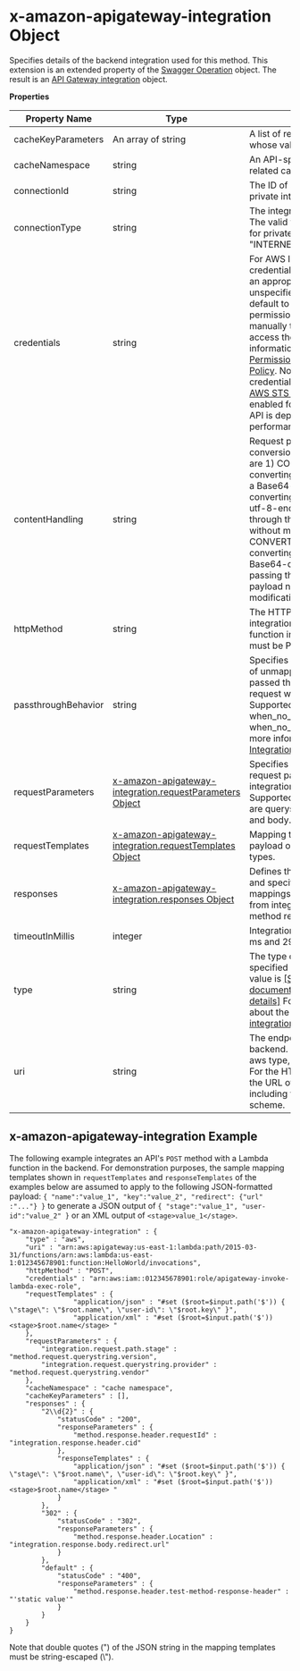 # x\-amazon\-apigateway\-integration Object<a name="api-gateway-swagger-extensions-integration"></a>

 Specifies details of the backend integration used for this method\. This extension is an extended property of the [Swagger Operation](https://github.com/swagger-api/swagger-spec/blob/master/versions/2.0.md#operationObject) object\. The result is an [API Gateway integration](https://docs.aws.amazon.com/apigateway/api-reference/resource/integration/) object\. 


**Properties**  

| Property Name | Type | Description | 
| --- | --- | --- | 
| cacheKeyParameters | An array of string | A list of request parameters whose values are to be cached\. | 
| cacheNamespace | string | An API\-specific tag group of related cached parameters\. | 
| connectionId | string | The ID of a [VpcLink](https://docs.aws.amazon.com/apigateway/api-reference/resource/vpc-link/) for the private integration\. | 
| connectionType | string | The integration connection type\. The valid value is "VPC\_LINK" for private integration or "INTERNET", otherwise\. | 
| credentials | string |  For AWS IAM role\-based credentials, specify the ARN of an appropriate IAM role\. If unspecified, credentials will default to resource\-based permissions that must be added manually to allow the API to access the resource\. For more information, see [Granting Permissions Using a Resource Policy](https://docs.aws.amazon.com/lambda/latest/dg/intro-permission-model.html#intro-permission-model-access-policy)\. Note: when using IAM credentials, please ensure that [AWS STS regional endpoints](https://docs.aws.amazon.com/IAM/latest/UserGuide/id_credentials_temp_enable-regions.html) are enabled for the region where this API is deployed for best performance\.   | 
| contentHandling | string | Request payload encoding conversion types\. Valid values are 1\) CONVERT\_TO\_TEXT, for converting a binary payload into a Base64\-encoded string or converting a text payload into a utf\-8\-encoded string or passing through the text payload natively without modification, and 2\) CONVERT\_TO\_BINARY, for converting a text payload into Base64\-decoded blob or passing through a binary payload natively without modification\. | 
| httpMethod | string |  The HTTP method used in the integration request\. For Lambda function invocations, the value must be POST\.  | 
| passthroughBehavior | string |  Specifies how a request payload of unmapped content type is passed through the integration request without modification\. Supported values are when\_no\_templates, when\_no\_match, and never\. For more information, see [Integration\.passthroughBehavior](https://docs.aws.amazon.com/apigateway/api-reference/resource/integration/#passthroughBehavior)\. | 
| requestParameters | [x\-amazon\-apigateway\-integration\.requestParameters Object](api-gateway-swagger-extensions-integration-requestParameters.md) | Specifies mappings from method request parameters to integration request parameters\. Supported request parameters are querystring, path, header, and body\. | 
| requestTemplates | [x\-amazon\-apigateway\-integration\.requestTemplates Object](api-gateway-swagger-extensions-integration-requestTemplates.md) | Mapping templates for a request payload of specified MIME types\. | 
| responses | [x\-amazon\-apigateway\-integration\.responses Object](api-gateway-swagger-extensions-integration-responses.md) | Defines the method's responses and specifies desired parameter mappings or payload mappings from integration responses to method responses\.  | 
| timeoutInMillis | integer | Integration timeouts between 50 ms and 29,000 ms\. | 
| type | string |  The type of integration with the specified backend\. The valid value is  [\[See the AWS documentation website for more details\]](http://docs.aws.amazon.com/apigateway/latest/developerguide/api-gateway-swagger-extensions-integration.html) For more information about the integration types, see [integration:type](https://docs.aws.amazon.com/apigateway/api-reference/resource/integration/#type)\.  | 
| uri | string | The endpoint URI of the backend\. For integrations of the aws type, this is an ARN value\. For the HTTP integration, this is the URL of the HTTP endpoint including the https or http scheme\. | 

## x\-amazon\-apigateway\-integration Example<a name="api-gateway-swagger-extensions-integration-example"></a>

 The following example integrates an API's `POST` method with a Lambda function in the backend\. For demonstration purposes, the sample mapping templates shown in `requestTemplates` and `responseTemplates` of the examples below are assumed to apply to the following JSON\-formatted payload: `{ "name":"value_1", "key":"value_2", "redirect": {"url" :"..."} }` to generate a JSON output of `{ "stage":"value_1", "user-id":"value_2" }` or an XML output of `<stage>value_1</stage>`\. 

```
"x-amazon-apigateway-integration" : {
    "type" : "aws",
    "uri" : "arn:aws:apigateway:us-east-1:lambda:path/2015-03-31/functions/arn:aws:lambda:us-east-1:012345678901:function:HelloWorld/invocations",
    "httpMethod" : "POST",
    "credentials" : "arn:aws:iam::012345678901:role/apigateway-invoke-lambda-exec-role",
    "requestTemplates" : {
                "application/json" : "#set ($root=$input.path('$')) { \"stage\": \"$root.name\", \"user-id\": \"$root.key\" }",
                "application/xml" : "#set ($root=$input.path('$')) <stage>$root.name</stage> "
    },
    "requestParameters" : {
        "integration.request.path.stage" : "method.request.querystring.version",
        "integration.request.querystring.provider" : "method.request.querystring.vendor"
    },
    "cacheNamespace" : "cache namespace",
    "cacheKeyParameters" : [],
    "responses" : {
        "2\\d{2}" : {
            "statusCode" : "200",
            "responseParameters" : {
                "method.response.header.requestId" : "integration.response.header.cid"
            },
            "responseTemplates" : {
                "application/json" : "#set ($root=$input.path('$')) { \"stage\": \"$root.name\", \"user-id\": \"$root.key\" }",
                "application/xml" : "#set ($root=$input.path('$')) <stage>$root.name</stage> "
            }
        },
        "302" : {
            "statusCode" : "302",
            "responseParameters" : {
                "method.response.header.Location" : "integration.response.body.redirect.url"
            }
        },
        "default" : {
            "statusCode" : "400",
            "responseParameters" : {
                "method.response.header.test-method-response-header" : "'static value'"
            }
        }
    }
}
```

Note that double quotes \("\) of the JSON string in the mapping templates must be string\-escaped \(\\"\)\. 